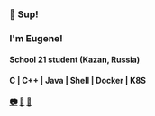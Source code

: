 ### 🦑 Sup!
### I'm Eugene!
#### School 21 student (Kazan, Russia)
#### C | C++ | Java | Shell | Docker | K8S
#### [📷](https://www.instagram.com/buddha_cola/) [🕺](https://open.spotify.com/playlist/0XeV67r1UPjN7iV0WIfsKy?si=3bc921d264c84705) [📼](https://youtube.com/playlist?list=PLl4PBv-hP_1BmyHKy8rmMnj-1klwbdKW9)
<!--
**BuddhaCola/BuddhaCola** is a ✨ _special_ ✨ repository because its `README.md` (this file) appears on your GitHub profile.

Here are some ideas to get you started:

- 🔭 I’m currently working on ...
- 🌱 I’m currently learning ...
- 👯 I’m looking to collaborate on ...
- 🤔 I’m looking for help with ...
- 💬 Ask me about ...
- 📫 How to reach me: ...
- 😄 Pronouns: ...
- ⚡ Fun fact: ...
-->
